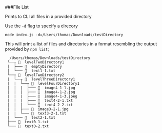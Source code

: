 ###File List

Prints to CLI all files in a provided directory

Use the `-d` flag to specify a direcory

 ````node index.js -d=/Users/thomas/Downloads/testDirectory````


This will print a list of files and directories in a format resembling the output provided by `npm list`;

````
  /Users/thomas/Downloads/testDirectory
 └──┬ 📁  levelTwoDirectory1
 |  ├─── 📁  emptyDirectory
 |  └─── 📄  text1-1.txt
 └──┬ 📁  levelTwoDirectory2
 |  └──┬ 📁  levelThreeDirectory1
 |  |  └──┬ 📁  levelFourDirectory1
 |  |  |  ├─── 🗻  image4-1-1.jpg
 |  |  |  ├─── 🗻  image4-1-2.jpg
 |  |  |  ├─── 🗻  image4-1-3.jpeg
 |  |  |  ├─── 📄  text4-2-1.txt
 |  |  |  └─── 📄  text4-2-2.txt
 |  |  ├─── 🗻  image3-2-1.jpg
 |  |  └─── 📄  text3-2-1.txt
 |  └─── 📄  text2-1.txt
 ├─── 📄  text0-1.txt
 └─── 📄  text0-2.txt
 ````